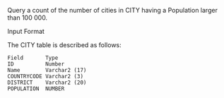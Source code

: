 Query a count of the number of cities in CITY having a Population larger than 100 000.

Input Format

The CITY table is described as follows: 
```
Field       Type
ID          Number
Name        Varchar2 (17)
COUNTRYCODE Varchar2 (3)
DISTRICT    Varchar2 (20)
POPULATION  NUMBER
```